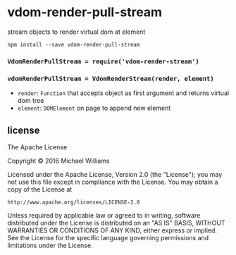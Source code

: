 # vdom-render-pull-stream

stream objects to render virtual dom at element

```shell
npm install --save vdom-render-pull-stream
```


### `VdomRenderPullStream = require('vdom-render-stream')`

### `vdomRenderPullStream = VdomRenderStream(render, element)`

- `render`: `Function` that accepts object as first argument and returns virtual dom tree
- `element`: `DOMElement` on page to append new element

## license

The Apache License

Copyright &copy; 2016 Michael Williams

Licensed under the Apache License, Version 2.0 (the "License");
you may not use this file except in compliance with the License.
You may obtain a copy of the License at

    http://www.apache.org/licenses/LICENSE-2.0

Unless required by applicable law or agreed to in writing, software
distributed under the License is distributed on an "AS IS" BASIS,
WITHOUT WARRANTIES OR CONDITIONS OF ANY KIND, either express or implied.
See the License for the specific language governing permissions and
limitations under the License.
